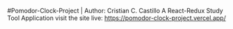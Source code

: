 #Pomodor-Clock-Project | Author: Cristian C. Castillo
A React-Redux Study Tool Application
visit the site live: https://pomodor-clock-project.vercel.app/
